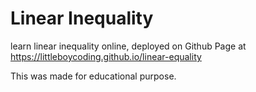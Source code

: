 # Linear Inequality
learn linear inequality online, deployed on Github Page at https://littleboycoding.github.io/linear-equality

This was made for educational purpose.
